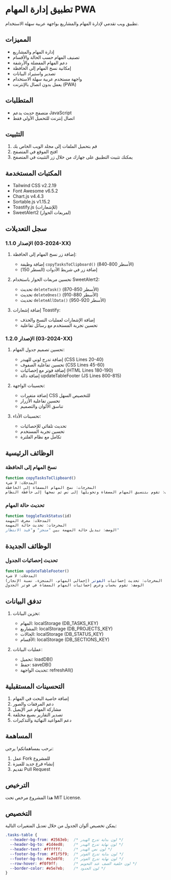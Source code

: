 # تطبيق إدارة المهام PWA

تطبيق ويب تقدمي لإدارة المهام والمشاريع بواجهة عربية سهلة الاستخدام.

## المميزات

- إدارة المهام والمشاريع
- تصنيف المهام حسب الحالة والأقسام
- دعم المهام المفضلة والأرشفة
- إمكانية نسخ المهام إلى الحافظة
- تصدير واستيراد البيانات
- واجهة مستخدم عربية سهلة الاستخدام
- يعمل بدون اتصال بالإنترنت (PWA)

## المتطلبات

- متصفح حديث يدعم JavaScript
- اتصال إنترنت للتحميل الأولي فقط

## التثبيت

1. قم بتحميل الملفات إلى مجلد الويب الخاص بك
2. افتح الموقع في المتصفح
3. يمكنك تثبيت التطبيق على جهازك من خلال زر التثبيت في المتصفح

## المكتبات المستخدمة

- Tailwind CSS v2.2.19
- Font Awesome v6.5.2
- Chart.js v4.4.3
- Sortable.js v1.15.2
- Toastify.js (للإشعارات)
- SweetAlert2 (لمربعات الحوار)

## سجل التعديلات

### الإصدار 1.1.0 (2024-03-XX)

1. إضافة زر نسخ المهام إلى الحافظة:
   - إضافة وظيفة `copyTasksToClipboard()` (الأسطر 800-840)
   - إضافة زر في شريط الأدوات (السطر 150)

2. تحسين مربعات الحوار باستخدام SweetAlert2:
   - تحديث `deleteTask()` (الأسطر 850-870)
   - تحديث `deleteOnes()` (الأسطر 880-910)
   - تحديث `deleteAllData()` (الأسطر 920-950)

3. إضافة إشعارات Toastify:
   - إضافة الإشعارات لعمليات النسخ والحذف
   - تحسين تجربة المستخدم مع رسائل تفاعلية

### الإصدار 1.2.0 (2024-03-XX)

1. تحسين تصميم جدول المهام:
   - إضافة تدرج لوني للهيدر (CSS Lines 20-40)
   - تحسين تفاعلية الصفوف (CSS Lines 45-60)
   - إضافة فوتر مع إحصائيات (HTML Lines 180-190)
   - إضافة دالة updateTableFooter (JS Lines 800-815)

2. تحسينات الواجهة:
   - إضافة متغيرات CSS للتخصيص السهل
   - تحسين تفاعلية الأزرار
   - تناسق الألوان والتصميم

3. تحسينات الأداء:
   - تحديث تلقائي للإحصائيات
   - تحسين تجربة المستخدم
   - تكامل مع نظام الفلترة

## الوظائف الرئيسية

### نسخ المهام إلى الحافظة
```javascript
function copyTasksToClipboard()
المدخلات: لا شيء
المخرجات: نسخ المهام المصفاة إلى الحافظة
الوصف: تقوم بتنسيق المهام المصفاة وتحويلها إلى نص ثم نسخها إلى حافظة النظام
```

### تحديث حالة المهام
```javascript
function toggleTaskStatus(id)
المدخلات: معرف المهمة
المخرجات: تحديث حالة المهمة
الوصف: تبديل حالة المهمة بين "منجز" و"قيد الانتظار"
```

## الوظائف الجديدة

### تحديث إحصائيات الجدول
```javascript
function updateTableFooter()
المدخلات: لا شيء
المخرجات: تحديث إحصائيات الفوتر (إجمالي المهام، المنجزة، نسبة الإنجاز)
الوصف: تقوم بحساب وعرض إحصائيات المهام المصفاة في فوتر الجدول
```

## تدفق البيانات

1. تخزين البيانات:
   - المهام: localStorage (DB_TASKS_KEY)
   - المشاريع: localStorage (DB_PROJECTS_KEY)
   - الحالات: localStorage (DB_STATUS_KEY)
   - الأقسام: localStorage (DB_SECTIONS_KEY)

2. عمليات البيانات:
   - تحميل: loadDB()
   - حفظ: saveDB()
   - تحديث الواجهة: refreshAll()

## التحسينات المستقبلية

1. إضافة خاصية البحث في المهام
2. دعم المرفقات والصور
3. مشاركة المهام عبر الإيميل
4. تصدير التقارير بصيغ مختلفة
5. دعم المواعيد النهائية والتذكيرات

## المساهمة

نرحب بمساهماتكم! يرجى:
1. عمل Fork للمشروع
2. إنشاء فرع جديد للميزة
3. تقديم Pull Request

## الترخيص

هذا المشروع مرخص تحت MIT License.

## التخصيص

يمكن تخصيص ألوان الجدول من خلال تعديل المتغيرات التالية:
```css
.tasks-table {
  --header-bg-from: #2563eb;  /* لون بداية تدرج الهيدر */
  --header-bg-to: #1d4ed8;    /* لون نهاية تدرج الهيدر */
  --header-text: #ffffff;     /* لون نص الهيدر */
  --footer-bg-from: #f1f5f9;  /* لون بداية تدرج الفوتر */
  --footer-bg-to: #e2e8f0;    /* لون نهاية تدرج الفوتر */
  --row-hover: #f0f9ff;       /* لون خلفية الصف عند التحويم */
  --border-color: #e5e7eb;    /* لون الحدود */
}
```
